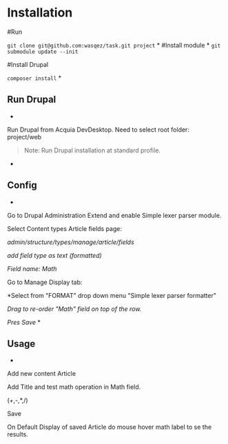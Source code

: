 # Installation

#Run

`git clone git@github.com:wasqez/task.git project`
*
#Install module 
*
`git submodule update --init`

#Install Drupal

`composer install`
*
## Run Drupal
*
Run Drupal from Acquia DevDesktop.
Need to select root folder: project/web

> Note: Run Drupal installation at standard profile.
*
## Config
*
Go to Drupal Administration Extend and enable Simple lexer parser module. 

Select Content types Article fields page:

*admin/structure/types/manage/article/fields*

*add field type as text (formatted)*

*Field name: Math*

Go to Manage Display tab:

*Select from "FORMAT" drop down menu "Simple lexer parser formatter"

*Drag to re-order "Math" field on top of the row.*

*Pres Save*
*
## Usage
*
Add new content Article 

Add Title and test math operation in Math field.

(+,-,*,/)

Save 


On Default Display of saved Article do mouse hover math label to se the results.
